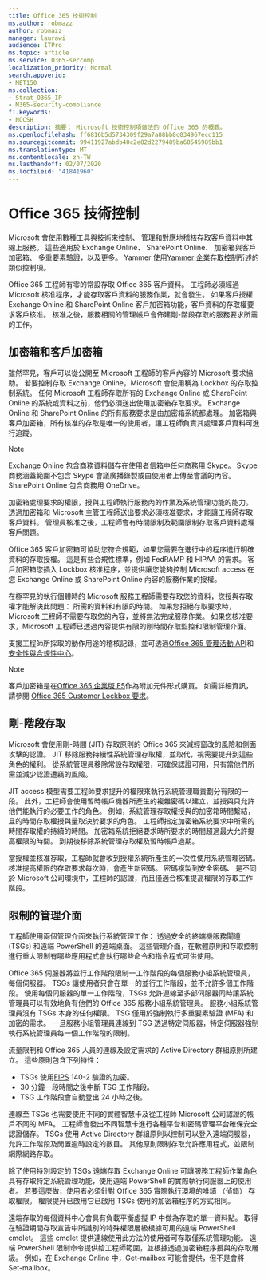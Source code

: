 ```yaml
---
title: Office 365 技術控制
ms.author: robmazz
author: robmazz
manager: laurawi
audience: ITPro
ms.topic: article
ms.service: O365-seccomp
localization_priority: Normal
search.appverid:
- MET150
ms.collection:
- Strat_O365_IP
- M365-security-compliance
f1.keywords:
- NOCSH
description: 摘要： Microsoft 技術控制項做法的 Office 365 的概觀。
ms.openlocfilehash: ff6816b5d5734309f29a7a88bb8c034967ecd115
ms.sourcegitcommit: 99411927abdb40c2e82d2279489ba60545989bb1
ms.translationtype: MT
ms.contentlocale: zh-TW
ms.lasthandoff: 02/07/2020
ms.locfileid: "41841960"
---
```

# <a name="office-365-technology-controls"></a>Office 365 技術控制 

Microsoft 會使用數種工具與技術來控制、 管理和對應地稽核存取客戶資料中其線上服務。 這些適用於 Exchange Online、 SharePoint Online、 加密箱與客戶加密箱、 多重要素驗證，以及更多。 Yammer 使用[Yammer 企業存取控制](office-365-yammer-enterprise-access-controls.md)所述的類似控制項。

Office 365 工程師有零的常設存取 Office 365 客戶資料。 工程師必須經過 Microsoft 核准程序，才能存取客戶資料的服務作業，就會發生。 如果客戶授權 Exchange Online 和 SharePoint Online 客戶加密箱功能，客戶資料的存取權要求客戶核准。 核准之後，服務相關的管理帳戶會佈建剛-階段存取的服務要求所需的工作。

## <a name="lockbox-and-customer-lockbox"></a>加密箱和客戶加密箱

雖然罕見，客戶可以從公開至 Microsoft 工程師的客戶內容的 Microsoft 要求協助。 若要控制存取 Exchange Online，Microsoft 會使用稱為 Lockbox 的存取控制系統。 任何 Microsoft 工程師存取所有的 Exchange Online 或 SharePoint Online 的系統或資料之前，他們必須送出使用加密箱存取要求。 Exchange Online 和 SharePoint Online 的所有服務要求是由加密箱系統都處理。 加密箱與客戶加密箱，所有核准的存取是唯一的使用者，讓工程師負責其處理客戶資料可進行追蹤。

> [!NOTE]
> Exchange Online 包含商務資料儲存在使用者信箱中任何商務用 Skype。 Skype 商務涵蓋範圍不包含 Skype 會議廣播錄製或由使用者上傳至會議的內容。 SharePoint Online 包含商務用 OneDrive。

加密箱處理要求的權限，授與工程師執行服務內的作業及系統管理功能的能力。 透過加密箱和 Microsoft 主管工程師送出要求必須核准要求，才能讓工程師存取客戶資料。 管理員核准之後，工程師會有時間限制及範圍限制存取客戶資料處理客戶問題。

Office 365 客戶加密箱可協助您符合規範，如果您需要在進行中的程序進行明確資料的存取授權。 這是有些合規性標準，例如 FedRAMP 和 HIPAA 的需求。 客戶加密箱您插入 Lockbox 核准程序，並提供讓您能夠控制 Microsoft access 在您 Exchange Online 或 SharePoint Online 內容的服務作業的授權。

在極罕見的執行個體時的 Microsoft 服務工程師需要存取您的資料，您授與存取權才能解決此問題： 所需的資料和有限的時間。 如果您拒絕存取要求時，Microsoft 工程師不需要存取您的內容，並將無法完成服務作業。 如果您核准要求，Microsoft 工程師已透過內容提供有限的剛時間存取監控和限制管理介面。

支援工程師所採取的動作用途的稽核記錄，並可透過[Office 365 管理活動 API](https://msdn.microsoft.com/library/office/dn707383.aspx)和[安全性與合規性中心](https://protection.office.com/)。

>[!NOTE]
> 客戶加密箱是在[Office 365 企業版 E5](https://products.office.com/business/office-365-enterprise-e5-business-software)作為附加元件形式購買。 如需詳細資訊，請參閱 [Office 365 Customer Lockbox 要求](https://support.office.com/article/Office-365-Customer-Lockbox-Requests-36f9cdd1-e64c-421b-a7e4-4a54d16440a2)。

## <a name="just-in-time-access"></a>剛-階段存取

Microsoft 會使用剛-時間 (JIT) 存取原則的 Office 365 來減輕竄改的風險和側面攻擊的認證。 JIT 移除服務持續性系統管理存取權，並取代，視需要提升到這些角色的權利。 從系統管理員移除常設存取權限，可確保認證可用，只有當他們所需並減少認證遭竊的風險。

JIT access 模型需要工程師要求提升的權限來執行系統管理職責劃分有限的一段。 此外，工程師會使用暫時帳戶機器所產生的複雜密碼以建立，並授與只允許他們能執行的必要工作的角色。 例如，系統管理存取權授與的加密箱時間繫結，且的時間存取權授與量取決於要求的角色。 工程師指定加密箱系統要求中所需的時間存取權的持續的時間。 加密箱系統拒絕要求時所要求的時間超過最大允許提高權限的時間。 到期後移除系統管理存取權及暫時帳戶過期。

當授權並核准存取，工程師就會收到授權系統所產生的一次性使用系統管理密碼。 核准提高權限的存取要求每次時，會產生新密碼。 密碼複製到安全密碼、 是不同於 Microsoft 公司環境中，工程師的認證，而且僅適合核准提高權限的存取工作階段。

## <a name="constrained-management-interfaces"></a>限制的管理介面

工程師使用兩個管理介面來執行系統管理工作： 透過安全的終端機服務閘道 (TSGs) 和遠端 PowerShell 的遠端桌面。 這些管理介面，在軟體原則和存取控制進行重大限制有哪些應用程式會執行哪些命令和指令程式可供使用。

Office 365 伺服器將並行工作階段限制一工作階段的每個服務小組系統管理員，每個伺服器。 TSGs 讓使用者只會在單一的並行工作階段，並不允許多個工作階段。 使用每個伺服器的單一工作階段，TSGs 允許連線至多部伺服器同時讓系統管理員可以有效地負有他們的 Office 365 服務小組系統管理員。 服務小組系統管理員沒有 TSGs 本身的任何權限。 TSG 僅用於強制執行多重要素驗證 (MFA) 和加密的需求。 一旦服務小組管理員連線到 TSG 透過特定伺服器，特定伺服器強制執行系統管理員每一個工作階段的限制。

流量限制和 Office 365 人員的連線及設定需求的 Active Directory 群組原則所建立。 這些原則包含下列特性：

- TSGs 使用[FIPS](https://www.microsoft.com/TrustCenter/Compliance/FIPS) 140-2 驗證的加密。
- 30 分鐘一段時間之後中斷 TSG 工作階段。
- TSG 工作階段會自動登出 24 小時之後。

連線至 TSGs 也需要使用不同的實體智慧卡及從工程師 Microsoft 公司認證的帳戶不同的 MFA。 工程師會發出不同智慧卡進行各種平台和密碼管理平台確保安全認證儲存。 TSGs 使用 Active Directory 群組原則以控制可以登入遠端伺服器，允許工作階段及閒置逾時設定的數目。 其他原則限制存取允許應用程式，並限制網際網路存取。

除了使用特別設定的 TSGs 遠端存取 Exchange Online 可讓服務工程師作業角色具有存取特定系統管理功能，使用遠端 PowerShell 的實際執行伺服器上的使用者。 若要這麼做，使用者必須針對 Office 365 實際執行環境的唯讀 （偵錯） 存取權限。 權限提升已啟用它已啟用 TSGs 使用的加密箱程序的方式相同。

遠端存取的每個資料中心會具有負載平衡虛擬 IP 中做為存取的單一資料點。 取得在驗證期間存取宣告中所識別的特殊權限層級根據可用的遠端 PowerShell cmdlet。 這些 cmdlet 提供連線使用此方法的使用者可存取僅系統管理功能。 遠端 PowerShell 限制命令提供給工程師範圍，並根據透過加密箱程序授與的存取層級。 例如，在 Exchange Online 中，Get-mailbox 可能會提供，但不是會將 Set-mailbox。
